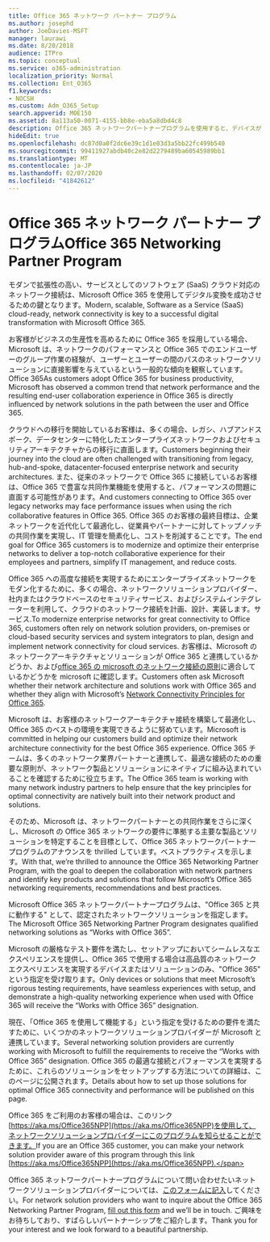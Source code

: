 ```yaml
---
title: Office 365 ネットワーク パートナー プログラム
ms.author: josephd
author: JoeDavies-MSFT
manager: laurawi
ms.date: 8/20/2018
audience: ITPro
ms.topic: conceptual
ms.service: o365-administration
localization_priority: Normal
ms.collection: Ent_O365
f1.keywords:
- NOCSH
ms.custom: Adm_O365_Setup
search.appverid: MOE150
ms.assetid: 8a113a50-0071-4155-bb8e-eba5a8dbd4c8
description: Office 365 ネットワークパートナープログラムを使用すると、デバイスが Office 365 の動作として認定されるようになります。
hideEdit: true
ms.openlocfilehash: dc87d0a0f2dc6e39c1d1e03d3a5bb22fc499b540
ms.sourcegitcommit: 99411927abdb40c2e82d2279489ba60545989bb1
ms.translationtype: MT
ms.contentlocale: ja-JP
ms.lasthandoff: 02/07/2020
ms.locfileid: "41842612"
---
```

# <a name="office-365-networking-partner-program"></a><span data-ttu-id="e46ed-103">Office 365 ネットワーク パートナー プログラム</span><span class="sxs-lookup"><span data-stu-id="e46ed-103">Office 365 Networking Partner Program</span></span>

<span data-ttu-id="e46ed-104">モダンで拡張性の高い、サービスとしてのソフトウェア (SaaS) クラウド対応のネットワーク接続は、Microsoft Office 365 を使用してデジタル変換を成功させるための鍵となります。</span><span class="sxs-lookup"><span data-stu-id="e46ed-104">Modern, scalable, Software as a Service (SaaS) cloud-ready, network connectivity is key to a successful digital transformation with Microsoft Office 365.</span></span>  

<span data-ttu-id="e46ed-105">お客様がビジネスの生産性を高めるために Office 365 を採用している場合、Microsoft は、ネットワークのパフォーマンスと Office 365 でのエンドユーザーのグループ作業の経験が、ユーザーとユーザーの間のパスのネットワークソリューションに直接影響を与えているという一般的な傾向を観察しています。Office 365</span><span class="sxs-lookup"><span data-stu-id="e46ed-105">As customers adopt Office 365 for business productivity, Microsoft has observed a common trend that network performance and the resulting end-user collaboration experience in Office 365 is directly influenced by network solutions in the path between the user and Office 365.</span></span>  

<span data-ttu-id="e46ed-106">クラウドへの移行を開始しているお客様は、多くの場合、レガシ、ハブアンドスポーク、データセンターに特化したエンタープライズネットワークおよびセキュリティアーキテクチャからの移行に直面します。</span><span class="sxs-lookup"><span data-stu-id="e46ed-106">Customers beginning their journey into the cloud are often challenged with transitioning from legacy, hub-and-spoke, datacenter-focused enterprise network and security architectures.</span></span> <span data-ttu-id="e46ed-107">また、従来のネットワークで Office 365 に接続しているお客様は、Office 365 で豊富な共同作業機能を使用すると、パフォーマンスの問題に直面する可能性があります。</span><span class="sxs-lookup"><span data-stu-id="e46ed-107">And customers connecting to Office 365 over legacy networks may face performance issues when using the rich collaborative features in Office 365.</span></span> <span data-ttu-id="e46ed-108">Office 365 のお客様の最終目標は、企業ネットワークを近代化して最適化し、従業員やパートナーに対してトップノッチの共同作業を実現し、IT 管理を簡素化し、コストを削減することです。</span><span class="sxs-lookup"><span data-stu-id="e46ed-108">The end goal for Office 365 customers is to modernize and optimize their enterprise networks to deliver a top-notch collaborative experience for their employees and partners, simplify IT management, and reduce costs.</span></span> 

<span data-ttu-id="e46ed-109">Office 365 への高度な接続を実現するためにエンタープライズネットワークをモダン化するために、多くの場合、ネットワークソリューションプロバイダー、社内またはクラウドベースのセキュリティサービス、およびシステムインテグレーターを利用して、クラウドのネットワーク接続を計画、設計、実装します。サービス.</span><span class="sxs-lookup"><span data-stu-id="e46ed-109">To modernize enterprise networks for great connectivity to Office 365, customers often rely on network solution providers, on-premises or cloud-based security services and system integrators to plan, design and implement network connectivity for cloud services.</span></span> <span data-ttu-id="e46ed-110">お客様は、Microsoft のネットワークアーキテクチャとソリューションが Office 365 と連携しているかどうか、および[office 365 の microsoft のネットワーク接続の原則](https://aka.ms/PNC)に適合しているかどうかを microsoft に確認します。</span><span class="sxs-lookup"><span data-stu-id="e46ed-110">Customers often ask Microsoft whether their network architecture and solutions work with Office 365 and whether they align with Microsoft’s [Network Connectivity Principles for Office 365](https://aka.ms/PNC).</span></span>  

<span data-ttu-id="e46ed-111">Microsoft は、お客様のネットワークアーキテクチャ接続を構築して最適化し、Office 365 のベストの環境を実現できるように努めています。</span><span class="sxs-lookup"><span data-stu-id="e46ed-111">Microsoft is committed in helping our customers build and optimize their network architecture connectivity for the best Office 365 experience.</span></span> <span data-ttu-id="e46ed-112">Office 365 チームは、多くのネットワーク業界パートナーと連携して、最適な接続のための重要な原則が、ネットワーク製品とソリューションにネイティブに組み込まれていることを確認するために役立ちます。</span><span class="sxs-lookup"><span data-stu-id="e46ed-112">The Office 365 team is working with many network industry partners to help ensure that the key principles for optimal connectivity are natively built into their network product and solutions.</span></span> 

<span data-ttu-id="e46ed-113">そのため、Microsoft は、ネットワークパートナーとの共同作業をさらに深くし、Microsoft の Office 365 ネットワークの要件に準拠する主要な製品とソリューションを特定することを目標として、Office 365 ネットワークパートナープログラムのアナウンスを thrilled しています。ベストプラクティスを示します。</span><span class="sxs-lookup"><span data-stu-id="e46ed-113">With that, we’re thrilled to announce the Office 365 Networking Partner Program, with the goal to deepen the collaboration with network partners and identify key products and solutions that follow Microsoft’s Office 365 networking requirements, recommendations and best practices.</span></span> 

<span data-ttu-id="e46ed-114">Microsoft Office 365 ネットワークパートナープログラムは、"Office 365 と共に動作する" として、認定されたネットワークソリューションを指定します。</span><span class="sxs-lookup"><span data-stu-id="e46ed-114">The Microsoft Office 365 Networking Partner Program designates qualified networking solutions as “Works with Office 365”.</span></span>  

<span data-ttu-id="e46ed-115">Microsoft の厳格なテスト要件を満たし、セットアップにおいてシームレスなエクスペリエンスを提供し、Office 365 で使用する場合は高品質のネットワークエクスペリエンスを実現するデバイスまたはソリューションのみ、"Office 365" という指定を受け取ります。</span><span class="sxs-lookup"><span data-stu-id="e46ed-115">Only devices or solutions that meet Microsoft’s rigorous testing requirements, have seamless experiences with setup, and demonstrate a high-quality networking experience when used with Office 365 will receive the “Works with Office 365” designation.</span></span>  

<span data-ttu-id="e46ed-116">現在、「Office 365 を使用して機能する」という指定を受けるための要件を満たすために、いくつかのネットワークソリューションプロバイダーが Microsoft と連携しています。</span><span class="sxs-lookup"><span data-stu-id="e46ed-116">Several networking solution providers are currently working with Microsoft to fulfill the requirements to receive the “Works with Office 365” designation.</span></span> <span data-ttu-id="e46ed-117">Office 365 の最適な接続とパフォーマンスを実現するために、これらのソリューションをセットアップする方法についての詳細は、このページに公開されます。</span><span class="sxs-lookup"><span data-stu-id="e46ed-117">Details about how to set up those solutions for optimal Office 365 connectivity and performance will be published on this page.</span></span>  

<span data-ttu-id="e46ed-118">Office 365 をご利用のお客様の場合は、このリンク[https://aka.ms/Office365NPP](https://aka.ms/Office365NPP)を使用して、ネットワークソリューションプロバイダーにこのプログラムを知らせることができます。</span><span class="sxs-lookup"><span data-stu-id="e46ed-118">If you are an Office 365 customer, you can make your network solution provider aware of this program through this link [https://aka.ms/Office365NPP](https://aka.ms/Office365NPP).</span></span>

<span data-ttu-id="e46ed-119">Office 365 ネットワークパートナープログラムについて問い合わせたいネットワークソリューションプロバイダーについては、[このフォームに記入](https://forms.office.com/Pages/ResponsePage.aspx?id=v4j5cvGGr0GRqy180BHbRyOZxByRF1dLgv7k6ye5z8pUMTNCVTYyVk9GNEYzWjFOVkI1SzdJNUkyWi4u)してください。</span><span class="sxs-lookup"><span data-stu-id="e46ed-119">For network solution providers who want to inquire about the Office 365 Networking Partner Program, [fill out this form](https://forms.office.com/Pages/ResponsePage.aspx?id=v4j5cvGGr0GRqy180BHbRyOZxByRF1dLgv7k6ye5z8pUMTNCVTYyVk9GNEYzWjFOVkI1SzdJNUkyWi4u) and we’ll be in touch.</span></span> <span data-ttu-id="e46ed-120">ご興味をお待ちしており、すばらしいパートナーシップをご紹介します。</span><span class="sxs-lookup"><span data-stu-id="e46ed-120">Thank you for your interest and we look forward to a beautiful partnership.</span></span> 

